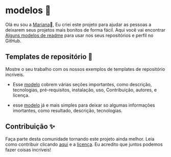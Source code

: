 # modelos 📜
 
   Olá eu sou a [Mariana](https://github.com/mariana549)🤩, Eu criei este projeto para ajudar as pessoas a deixarem seus projetos mais bonitos de forma fácil. Aqui você vai encontrar [Alguns modelos de readme](./modelos%20de%20repositorios) para usar nos seus repositórios e perfil no GitHub.

## Templates de repositório 🎉
Mostre o seu trabalho com os nossos exemplos de templates de repositório incríveis.
 - Esse [modelo](./modelos%20de%20repositorios/modelo%201/exemplo.md) cobrem várias seções importantes, como descrição, tecnologias, pré-requisitos, instalação, uso, Contribuição, autores, e licença.

 - esse [modelo](./modelos%20de%20repositorios/modelo%202/exemplo.md) já e mais simples para deixar so algumas informações imortantes, como resultado, descrição, tecnologias.

## Contribuição ✨
Faça parte desta comunidade tornando este projeto ainda melhor. Leia como contribuir clicando [aqui](./Contribuir/contribuir.md) e a [licença](./LICENSE). Eu acredito que juntos podemos fazer coisas incríveis!
